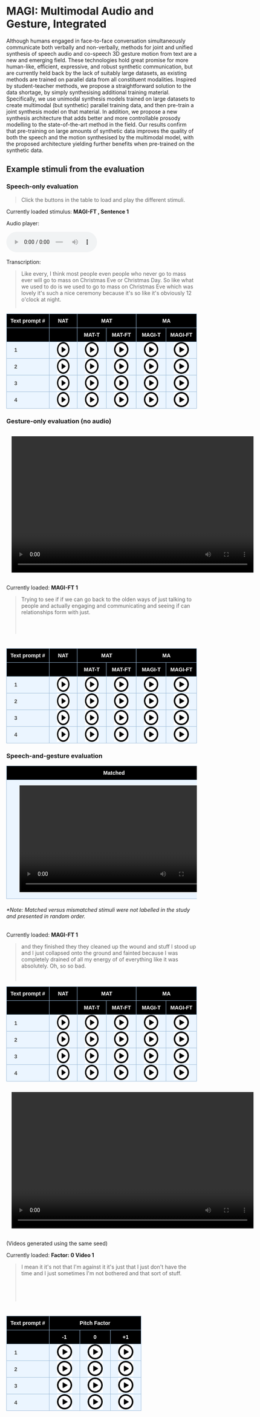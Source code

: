 # MAGI: Multimodal Audio and Gesture, Integrated

Although humans engaged in face-to-face conversation simultaneously communicate both verbally and non-verbally, methods for joint and unified synthesis of speech audio and co-speech 3D gesture motion from text are a new and emerging field. These technologies hold great promise for more human-like, efficient, expressive, and robust synthetic communication, but are currently held back by the lack of suitably large datasets, as existing methods are trained on parallel data from all constituent modalities. Inspired by student-teacher methods, we propose a straightforward solution to the data shortage, by simply synthesising additional training material. Specifically, we use unimodal synthesis models trained on large datasets to create multimodal (but synthetic) parallel training data, and then pre-train a joint synthesis model on that material. In addition, we propose a new synthesis architecture that adds better and more controllable prosody modelling to the state-of-the-art method in the field. Our results confirm that pre-training on large amounts of synthetic data improves the quality of both the speech and the motion synthesised by the multimodal model, with the proposed architecture yielding further benefits when pre-trained on the synthetic data.



<style type="text/css">
    .tg {
    border-collapse: collapse;
    border-color: #9ABAD9;
    border-spacing: 0;
  }

  .tg td {
    background-color: #EBF5FF;
    border-color: #9ABAD9;
    border-style: solid;
    border-width: 1px;
    color: #444;
    font-family: Arial, sans-serif;
    font-size: 14px;
    overflow: hidden;
    padding: 0px 20px;
    word-break: normal;
    font-weight: bold;
    vertical-align: middle;
    horizontal-align: center;
    white-space: nowrap;
  }

  .tg th {
    background-color: #000000;
    border-color: #9ABAD9;
    border-style: solid;
    border-width: 1px;
    color: #fff;
    font-family: Arial, sans-serif;
    font-size: 14px;
    font-weight: normal;
    overflow: hidden;
    padding: 0px 20px;
    word-break: normal;
    font-weight: bold;
    vertical-align: middle;
    horizontal-align: center;
    white-space: nowrap;
    padding: 10px;
    margin: auto;
  }

  .tg .tg-0pky {
    border-color: inherit;
    text-align: center;
    vertical-align: top,
  }

  .tg .tg-fymr {
    border-color: inherit;
    font-weight: bold;
    text-align: center;
    vertical-align: top
  }
  .slider {
  -webkit-appearance: none;
  width: 75%;
  height: 15px;
  border-radius: 5px;
  background: #d3d3d3;
  outline: none;
  opacity: 0.7;
  -webkit-transition: .2s;
  transition: opacity .2s;
}

.slider::-webkit-slider-thumb {
  -webkit-appearance: none;
  appearance: none;
  width: 25px;
  height: 25px;
  border-radius: 50%;
  background: #409cff;
  cursor: pointer;
}

.slider::-moz-range-thumb {
  width: 25px;
  height: 25px;
  border-radius: 50%;
  background: #409cff;
  cursor: pointer;
}

audio {
    width: 240px;
}

/* CSS */
.button-12 {
  display: flex;
  flex-direction: column;
  align-items: center;
  padding: 6px 14px;
  font-family: -apple-system, BlinkMacSystemFont, 'Roboto', sans-serif;
  border-radius: 6px;
  border: none;

  background: #6E6D70;
  box-shadow: 0px 0.5px 1px rgba(0, 0, 0, 0.1), inset 0px 0.5px 0.5px rgba(255, 255, 255, 0.5), 0px 0px 0px 0.5px rgba(0, 0, 0, 0.12);
  color: #DFDEDF;
  user-select: none;
  -webkit-user-select: none;
  touch-action: manipulation;
}

.button-12:focus {
  box-shadow: inset 0px 0.8px 0px -0.25px rgba(255, 255, 255, 0.2), 0px 0.5px 1px rgba(0, 0, 0, 0.1), 0px 0px 0px 3.5px rgba(58, 108, 217, 0.5);
  outline: 0;
}

video {
  margin: 1em;
}

</style>


<script>

  transcript_audio_only = {
    1: "Like every, I think most people even people who never go to mass ever will go to mass on Christmas Eve or Christmas Day. So like what we used to do is we used to go to mass on Christmas Eve which was lovely it's such a nice ceremony because it's so like it's obviously 12 o'clock at night.",
    2: "Eventually got to a point where I was like okay I need to stop doing this sort of stuff Like it just doesn't make any sense as to why because I was getting hurt like there was times where like, I was like tearing muscles and I never broke a bone which I'm pretty proud of.",
    3: "But I remember once my parents were just downstairs in the kitchen and this is when mobile phones just began coming out. So, like my oldest brother and my oldest sister had a mobile phone each I'm pretty sure.",
    4: "But and again so that doesn't help people like myself and my friend who actually want to strike up a conversation with a genuine person out in the open because we don't want to go online. We don't feel like we have to do that."
  }

  function play_audio(filename, audio_id,  condition_name, transcription){

      audio = document.getElementById(audio_id);
      audio_source = document.getElementById(audio_id + "-src");
      block_quote = document.getElementById(audio_id + "-transcript");
      stimulus_span = document.getElementById(audio_id + "-span");

      audio.pause();
      audio_source.src = filename;
      block_quote.innerHTML = transcription;
      stimulus_span.innerHTML = condition_name;
      audio.load();
      audio.play();
  }

</script>

## Example stimuli from the evaluation

### Speech-only evaluation

> Click the buttons in the table to load and play the different stimuli.

Currently loaded stimulus: <span id="audio-stimuli-from-listening-test-span" style="font-weight: bold;"> MAGI-FT , Sentence 1</span>

<p>Audio player: </p>
  <audio id="audio-stimuli-from-listening-test" controls>
    <source id="audio-stimuli-from-listening-test-src" src="stimuli/audio-only/MAGI-FT_1" type="audio/wav">
  </audio>

<p> Transcription: </p>
<blockquote style="height: 100px">
  <p id="audio-stimuli-from-listening-test-transcript">
    Like every, I think most people even people who never go to mass ever will go to mass on Christmas Eve or Christmas Day. So like what we used to do is we used to go to mass on Christmas Eve which was lovely it's such a nice ceremony because it's so like it's obviously 12 o'clock at night.
  </p>
</blockquote>

<table class="tg">
  <thead>
    <tr>
      <th class="tg-0pky">Text prompt #</th>
      <th class="tg-0pky">NAT</th>
      <th class="tg-0pky" colspan="2">MAT</th>
      <th class="tg-0pky" colspan="2">MA</th>
    </tr>
    <tr>
      <th class="tg-0pky"></th>
      <th class="tg-0pky"></th>
      <th class="tg-0pky">MAT-T</th>
      <th class="tg-0pky">MAT-FT</th>
      <th class="tg-0pky">MAGI-T</th>
      <th class="tg-0pky">MAGI-FT</th>
    </tr>
  </thead>
  <tbody>
    <tr>
        <td>1</td>
        <td>
          <img src="images/play_button_black.png" height=40 style="cursor: pointer;" onclick="play_audio('stimuli/audio-only/NAT_1.wav', 'audio-stimuli-from-listening-test', 'NAT , Sentence 1', transcript_audio_only[1])"/>
        </td>
        <td>
          <img src="images/play_button_black.png" height=40 style="cursor: pointer;" onclick="play_audio('stimuli/audio-only/MAT-T_1.wav', 'audio-stimuli-from-listening-test', 'MAT-T , Sentence 1', transcript_audio_only[1])"/>
        </td>
        <td>
          <img src="images/play_button_black.png" height=40 style="cursor: pointer;" onclick="play_audio('stimuli/audio-only/MAT-FT_1.wav', 'audio-stimuli-from-listening-test', 'MAT-FT , Sentence 1', transcript_audio_only[1])"/>
        </td>
        <td>
          <img src="images/play_button_black.png" height=40 style="cursor: pointer;" onclick="play_audio('stimuli/audio-only/MAGI-T_1.wav', 'audio-stimuli-from-listening-test', 'MAGI-T , Sentence 1', transcript_audio_only[1])"/>
        </td>
        <td>
          <img src="images/play_button_black.png" height=40 style="cursor: pointer;" onclick="play_audio('stimuli/audio-only/MAGI-FT_1.wav', 'audio-stimuli-from-listening-test', 'MAGI-FT , Sentence 1', transcript_audio_only[1])"/>
        </td>
    </tr>
    <tr>
        <td>2</td>
        <td>
          <img src="images/play_button_black.png" height=40 style="cursor: pointer;" onclick="play_audio('stimuli/audio-only/NAT_2.wav', 'audio-stimuli-from-listening-test', 'NAT , Sentence 2', transcript_audio_only[2])"/>
        </td>
        <td>
          <img src="images/play_button_black.png" height=40 style="cursor: pointer;" onclick="play_audio('stimuli/audio-only/MAT-T_2.wav', 'audio-stimuli-from-listening-test', 'MAT-T , Sentence 2', transcript_audio_only[2])"/>
        </td>
        <td>
          <img src="images/play_button_black.png" height=40 style="cursor: pointer;" onclick="play_audio('stimuli/audio-only/MAT-FT_2.wav', 'audio-stimuli-from-listening-test', 'MAT-FT , Sentence 2', transcript_audio_only[2])"/>
        </td>
        <td>
          <img src="images/play_button_black.png" height=40 style="cursor: pointer;" onclick="play_audio('stimuli/audio-only/MAGI-T_2.wav', 'audio-stimuli-from-listening-test', 'MAGI-T , Sentence 2', transcript_audio_only[2])"/>
        </td>
        <td>
          <img src="images/play_button_black.png" height=40 style="cursor: pointer;" onclick="play_audio('stimuli/audio-only/MAGI-FT_2.wav', 'audio-stimuli-from-listening-test', 'MAGI-FT , Sentence 2', transcript_audio_only[2])"/>
        </td>
    </tr>
    <tr>
        <td>3</td>
        <td>
          <img src="images/play_button_black.png" height=40 style="cursor: pointer;" onclick="play_audio('stimuli/audio-only/NAT_3.wav', 'audio-stimuli-from-listening-test', 'NAT , Sentence 3', transcript_audio_only[3])"/>
        </td>
        <td>
          <img src="images/play_button_black.png" height=40 style="cursor: pointer;" onclick="play_audio('stimuli/audio-only/MAT-T_3.wav', 'audio-stimuli-from-listening-test', 'MAT-T , Sentence 3', transcript_audio_only[3])"/>
        </td>
        <td>
          <img src="images/play_button_black.png" height=40 style="cursor: pointer;" onclick="play_audio('stimuli/audio-only/MAT-FT_3.wav', 'audio-stimuli-from-listening-test', 'MAT-FT , Sentence 3', transcript_audio_only[3])"/>
        </td>
        <td>
          <img src="images/play_button_black.png" height=40 style="cursor: pointer;" onclick="play_audio('stimuli/audio-only/MAGI-T_3.wav', 'audio-stimuli-from-listening-test', 'MAGI-T , Sentence 3', transcript_audio_only[3])"/>
        </td>
        <td>
          <img src="images/play_button_black.png" height=40 style="cursor: pointer;" onclick="play_audio('stimuli/audio-only/MAGI-FT_3.wav', 'audio-stimuli-from-listening-test', 'MAGI-FT , Sentence 3', transcript_audio_only[3])"/>
        </td>
    </tr>
    <tr>
        <td>4</td>
        <td>
          <img src="images/play_button_black.png" height=40 style="cursor: pointer;" onclick="play_audio('stimuli/audio-only/NAT_4.wav', 'audio-stimuli-from-listening-test', 'NAT , Sentence 4', transcript_audio_only[4])"/>
        </td>
        <td>
          <img src="images/play_button_black.png" height=40 style="cursor: pointer;" onclick="play_audio('stimuli/audio-only/MAT-T_4.wav', 'audio-stimuli-from-listening-test', 'MAT-T , Sentence 4', transcript_audio_only[4])"/>
        </td>
        <td>
          <img src="images/play_button_black.png" height=40 style="cursor: pointer;" onclick="play_audio('stimuli/audio-only/MAT-FT_4.wav', 'audio-stimuli-from-listening-test', 'MAT-FT , Sentence 4', transcript_audio_only[4])"/>
        </td>
        <td>
          <img src="images/play_button_black.png" height=40 style="cursor: pointer;" onclick="play_audio('stimuli/audio-only/MAGI-T_4.wav', 'audio-stimuli-from-listening-test', 'MAGI-T , Sentence 4', transcript_audio_only[4])"/>
        </td>
        <td>
          <img src="images/play_button_black.png" height=40 style="cursor: pointer;" onclick="play_audio('stimuli/audio-only/MAGI-FT_4.wav', 'audio-stimuli-from-listening-test', 'MAGI-FT , Sentence 4', transcript_audio_only[4])"/>
        </td>
    </tr>
  </tbody>
</table>

### Gesture-only evaluation (no audio)

<video id="gesture-only-video" class="video-js" controls width="640" height="360">
    <source id="gesture-only-video-source" src="stimuli/gesture-only/MAGI-FT_1.mp4" type='video/mp4' />
</video>

Currently loaded: <span id="playing-gesture-only" style="font-weight: bold;" > MAGI-FT 1</span>

<blockquote style="height: 100px">
  <p id="gesture-only-transcription">
      Trying to see if if we can go back to the olden ways of just talking to people and actually engaging and communicating and seeing if can relationships form with just.
  </p>
</blockquote>

<p style="height: 10px">
    <span style="color: #ee4444; font-weight: bold" id="sm-50-trigger"> </span> 
</p>

<script>

 transcript_video_only = {
    "1": "Trying to see if if we can go back to the olden ways of just talking to people and actually engaging and communicating and seeing if can relationships form with just.",
    "2": "But then it was annoying because I paid because you have to pay the hospital fee of like a hundred quid for, for being seen and all the tests and stuff done and then a receipt was sent to my house.",
    "3": "Like every, I think most people even people who never go to mass ever will go to mass on Christmas Eve or Christmas Day. So like what we used to do is we used to go to mass on Christmas Eve which was lovely it's such a nice ceremony because it's so like it's obviously 12 o'clock at night.",
    "4": "When I was in primary school I used to have this ruler and I used to put it between desks and I used to push the tables together so the ruler would be between the two tables."
 }
 

  gesture_only_video = document.getElementById('gesture-only-video')
  gesture_only_video_source = document.getElementById('gesture-only-video-source')
  gesture_only_span_text =  document.getElementById('playing-gesture-only')
  gesture_only_transcript = document.getElementById('gesture-only-transcription')

  trigger_span = document.getElementById('sm-50-trigger')

  function play_video(filename, text){
      id = text[text.length - 1];

      gesture_only_video.pause();
      gesture_only_video_source.src = filename;
      gesture_only_span_text.innerHTML = text;
      gesture_only_transcript.innerHTML = transcript_video_only[id];
      gesture_only_video.load();
      gesture_only_video.play();

  }
</script>

<table class="tg">
  <thead>
    <tr>
      <th class="tg-0pky">Text prompt #</th>
      <th class="tg-0pky">NAT</th>
      <th class="tg-0pky" colspan="2">MAT</th>
      <th class="tg-0pky" colspan="2">MA</th>
    </tr>
    <tr>
      <th class="tg-0pky"></th>
      <th class="tg-0pky"></th>
      <th class="tg-0pky">MAT-T</th>
      <th class="tg-0pky">MAT-FT</th>
      <th class="tg-0pky">MAGI-T</th>
      <th class="tg-0pky">MAGI-FT</th>
    </tr>
  </thead>
  <tbody>
    <tr>
      <td>1</td>
            <td>
          <img src="images/play_button_black.png" height=40 style="cursor: pointer;" onclick="play_video('stimuli/gesture-only/NAT_1.mp4', 'NAT 1')"/>
      </td>
      <td>
          <img src="images/play_button_black.png" height=40 style="cursor: pointer;" onclick="play_video('stimuli/gesture-only/MAT-T_1.mp4', 'MAT-T 1')"/>
      </td>
      <td>
          <img src="images/play_button_black.png" height=40 style="cursor: pointer;" onclick="play_video('stimuli/gesture-only/MAT-FT_1.mp4', 'MAT-FT 1')"/>
      </td>
      <td>
          <img src="images/play_button_black.png" height=40 style="cursor: pointer;" onclick="play_video('stimuli/gesture-only/MAGI-T_1.mp4', 'MAGI-T 1')"/>
      </td>
      <td>
          <img src="images/play_button_black.png" height=40 style="cursor: pointer;" onclick="play_video('stimuli/gesture-only/MAGI-FT_1.mp4', 'MAGI-FT 1')"/>
    </td>
    </tr>
        <tr>
      <td>2</td>
            <td>
          <img src="images/play_button_black.png" height=40 style="cursor: pointer;" onclick="play_video('stimuli/gesture-only/NAT_2.mp4', 'NAT 2')"/>
      </td>
      <td>
          <img src="images/play_button_black.png" height=40 style="cursor: pointer;" onclick="play_video('stimuli/gesture-only/MAT-T_2.mp4', 'MAT-T 2')"/>
      </td>
      <td>
          <img src="images/play_button_black.png" height=40 style="cursor: pointer;" onclick="play_video('stimuli/gesture-only/MAT-FT_2.mp4', 'MAT-FT 2')"/>
      </td>
      <td>
          <img src="images/play_button_black.png" height=40 style="cursor: pointer;" onclick="play_video('stimuli/gesture-only/MAGI-T_2.mp4', 'MAGI-T 2')"/>
      </td>
      <td>
          <img src="images/play_button_black.png" height=40 style="cursor: pointer;" onclick="play_video('stimuli/gesture-only/MAGI-FT_2.mp4', 'MAGI-FT 2')"/>
      </td>
    </tr>
    <tr>
      <td>3</td>
            <td>
          <img src="images/play_button_black.png" height=40 style="cursor: pointer;" onclick="play_video('stimuli/gesture-only/NAT_3.mp4', 'NAT 3')"/>
      </td>
      <td>
          <img src="images/play_button_black.png" height=40 style="cursor: pointer;" onclick="play_video('stimuli/gesture-only/MAT-T_3.mp4', 'MAT-T 3')"/>
      </td>
      <td>
          <img src="images/play_button_black.png" height=40 style="cursor: pointer;" onclick="play_video('stimuli/gesture-only/MAT-FT_3.mp4', 'MAT-FT 3')"/>
      </td>
      <td>
          <img src="images/play_button_black.png" height=40 style="cursor: pointer;" onclick="play_video('stimuli/gesture-only/MAGI-T_3.mp4', 'MAGI-T 3')"/>
      </td>
      <td>
          <img src="images/play_button_black.png" height=40 style="cursor: pointer;" onclick="play_video('stimuli/gesture-only/MAGI-FT_3.mp4', 'MAGI-FT 3')"/>
      </td>
    </tr>
    <tr>
      <td>4</td>
            <td>
          <img src="images/play_button_black.png" height=40 style="cursor: pointer;" onclick="play_video('stimuli/gesture-only/NAT_4.mp4', 'NAT 4')"/>
      </td>
      <td>
          <img src="images/play_button_black.png" height=40 style="cursor: pointer;" onclick="play_video('stimuli/gesture-only/MAT-T_4.mp4', 'MAT-T 4')"/>
      </td>
      <td>
          <img src="images/play_button_black.png" height=40 style="cursor: pointer;" onclick="play_video('stimuli/gesture-only/MAT-FT_4.mp4', 'MAT-FT 4')"/>
      </td>
      <td>
          <img src="images/play_button_black.png" height=40 style="cursor: pointer;" onclick="play_video('stimuli/gesture-only/MAGI-T_4.mp4', 'MAGI-T 4')"/>
      </td>
      <td>
          <img src="images/play_button_black.png" height=40 style="cursor: pointer;" onclick="play_video('stimuli/gesture-only/MAGI-FT_4.mp4', 'MAGI-FT 4')"/>
      </td>
    </tr>
  </tbody>
</table>

### Speech-and-gesture evaluation

<table class="tg">
<thead>
  <tr>
    <th class="tg-0pky">Matched</th>
    <th class="tg-0pky">Mismatched</th>
  </tr>
</thead>
<tbody>
  <tr>
      <td> 
          <video id="speech-and-gesture-video-matched" class="video-js" controls width="500" height="282">
              <source id="speech-and-gesture-video-matched-source" src="stimuli/speech-and-gesture/MAGI-FT_1_matched.mp4" type='video/mp4' />
          </video>
      </td>
      <td>
        <video id="speech-and-gesture-video-mismatched" class="video-js" controls width="500" height="282">
              <source id="speech-and-gesture-video-mismatched-source" src="stimuli/speech-and-gesture/MAGI-FT_1_mismatched.mp4" type='video/mp4' />
          </video>
      </td>
  </tr>
</tbody>
</table>
<h6> *Note: Matched versus mismatched stimuli were not labelled in the study and presented in random order. </h6>

Currently loaded: <span id="playing-speech-and-gesture-span" style="font-weight: bold;" > MAGI-FT 1</span>

<blockquote style="height: 100px">
  <p id="speech-and-gesture-transcription">
    and they finished they they cleaned up the wound and stuff I stood up and I just collapsed onto the ground and fainted because I was completely drained of all my energy of of everything like it was absolutely. Oh, so so bad.
  </p>
</blockquote>

<script>

  speech_and_gesture_video_matched = document.getElementById('speech-and-gesture-video-matched')
  speech_and_gesture_video_matched_source = document.getElementById('speech-and-gesture-video-matched-source')

  speech_ang_gesture_video_mismatched = document.getElementById('speech-and-gesture-video-mismatched')
  speech_and_gesture_video_mismatched_source = document.getElementById('speech-and-gesture-video-mismatched-source')

  speech_and_gesture_span_text =  document.getElementById('playing-speech-and-gesture-span')
  speech_and_gesture_transcript = document.getElementById('speech-and-gesture-transcription')


  transcript_speech_and_gesture = {
    '1' : "and they finished they they cleaned up the wound and stuff I stood up and I just collapsed onto the ground and fainted because I was completely drained of all my energy of of everything like it was absolutely. Oh, so so bad.",
    '2' : "When you think about it, that you do as a child, it's just absolutely ridiculous that makes no sense. But you can always justify it back then because it just seemed like the fun right thing to do.",
    '3' : "You walk around Dublin city centre and even if you try and strike up a conversation with somebody it's impossible because everyone has their headphones in. And again, I would listen to podcasts sometimes with my headphones in walking around the streets.",
    '4' : "Just so this whole social networking stuff just really really annoys me and cause it just warps people's minds and people are so Fixated on their phones and that sort of stuff that I just hate that so much."
  }


  function play_speech_and_gesture_eval(matched_filename, mismatched_filename, text){
      id = text[text.length - 1];

      speech_and_gesture_video_matched.pause();
      speech_ang_gesture_video_mismatched.pause();

      speech_and_gesture_video_matched_source.src = matched_filename;
      speech_and_gesture_video_mismatched_source.src = mismatched_filename;

      speech_and_gesture_span_text.innerHTML = text;
      speech_and_gesture_transcript.innerHTML = transcript_speech_and_gesture[id];

      speech_and_gesture_video_matched.load();
      speech_ang_gesture_video_mismatched.load();
  }
</script>

<table class="tg">
<thead>
    <tr>
      <th class="tg-0pky">Text prompt #</th>
      <th class="tg-0pky">NAT</th>
      <th class="tg-0pky" colspan="2">MAT</th>
      <th class="tg-0pky" colspan="2">MA</th>
    </tr>
    <tr>
      <th class="tg-0pky"></th>
      <th class="tg-0pky"></th>
      <th class="tg-0pky">MAT-T</th>
      <th class="tg-0pky">MAT-FT</th>
      <th class="tg-0pky">MAGI-T</th>
      <th class="tg-0pky">MAGI-FT</th>
    </tr>
  </thead>
<tbody>
  <tr>
    <td>1</td>
    <td>
      <img src="images/play_button_black.png" height=40 onclick="play_speech_and_gesture_eval('stimuli/speech-and-gesture/GT_1_matched.mp4', 'stimuli/speech-and-gesture/GT_1_mismatched.mp4' ,'NAT 1')" />
    </td>
    <td>
      <img src="images/play_button_black.png" height=40 onclick="play_speech_and_gesture_eval('stimuli/speech-and-gesture/MAT-T_1_matched.mp4', 'stimuli/speech-and-gesture/MAT-T_1_mismatched.mp4' ,'MAT-T 1')" />
    </td>
    <td>
      <img src="images/play_button_black.png" height=40 onclick="play_speech_and_gesture_eval('stimuli/speech-and-gesture/MAT-FT_1_matched.mp4', 'stimuli/speech-and-gesture/MAT-FT_1_mismatched.mp4' ,'MAT-T 1')" />
    </td>
    <td>
      <img src="images/play_button_black.png" height=40 onclick="play_speech_and_gesture_eval('stimuli/speech-and-gesture/MAGI-T_1_matched.mp4', 'stimuli/speech-and-gesture/MAGI-T_1_mismatched.mp4' ,'MAGI-T 1')" />
    </td>
    <td>
      <img src="images/play_button_black.png" height=40 onclick="play_speech_and_gesture_eval('stimuli/speech-and-gesture/MAGI-FT_1_matched.mp4', 'stimuli/speech-and-gesture/MAGI-FT_1_mismatched.mp4' ,'MAGI-FT 1')" />
    </td>
  </tr>
  <tr>
    <td>2</td>
    <td>
      <img src="images/play_button_black.png" height=40 onclick="play_speech_and_gesture_eval('stimuli/speech-and-gesture/GT_2_matched.mp4', 'stimuli/speech-and-gesture/GT_2_mismatched.mp4' ,'NAT 2')" />
    </td>
    <td>
      <img src="images/play_button_black.png" height=40 onclick="play_speech_and_gesture_eval('stimuli/speech-and-gesture/MAT-T_2_matched.mp4', 'stimuli/speech-and-gesture/MAT-T_2_mismatched.mp4' ,'MAT-T 2')" />
    </td>
    <td>
      <img src="images/play_button_black.png" height=40 onclick="play_speech_and_gesture_eval('stimuli/speech-and-gesture/MAT-FT_2_matched.mp4', 'stimuli/speech-and-gesture/MAT-FT_2_mismatched.mp4' ,'MAT-T 2')" />
    </td>
    <td>
      <img src="images/play_button_black.png" height=40 onclick="play_speech_and_gesture_eval('stimuli/speech-and-gesture/MAGI-T_2_matched.mp4', 'stimuli/speech-and-gesture/MAGI-T_2_mismatched.mp4' ,'MAGI-T 2')" />
    </td>
    <td>
      <img src="images/play_button_black.png" height=40 onclick="play_speech_and_gesture_eval('stimuli/speech-and-gesture/MAGI-FT_2_matched.mp4', 'stimuli/speech-and-gesture/MAGI-FT_2_mismatched.mp4' ,'MAGI-FT 2')" />
    </td>
  </tr>
  <tr>
    <td>3</td>
    <td>
      <img src="images/play_button_black.png" height=40 onclick="play_speech_and_gesture_eval('stimuli/speech-and-gesture/GT_3_matched.mp4', 'stimuli/speech-and-gesture/GT_3_mismatched.mp4' ,'NAT 3')" />
    </td>
    <td>
      <img src="images/play_button_black.png" height=40 onclick="play_speech_and_gesture_eval('stimuli/speech-and-gesture/MAT-T_3_matched.mp4', 'stimuli/speech-and-gesture/MAT-T_3_mismatched.mp4' ,'MAT-T 3')" />
    </td>
    <td>
      <img src="images/play_button_black.png" height=40 onclick="play_speech_and_gesture_eval('stimuli/speech-and-gesture/MAT-FT_3_matched.mp4', 'stimuli/speech-and-gesture/MAT-FT_3_mismatched.mp4' ,'MAT-T 3')" />
    </td>
    <td>
      <img src="images/play_button_black.png" height=40 onclick="play_speech_and_gesture_eval('stimuli/speech-and-gesture/MAGI-T_3_matched.mp4', 'stimuli/speech-and-gesture/MAGI-T_3_mismatched.mp4' ,'MAGI-T 3')" />
    </td>
    <td>
      <img src="images/play_button_black.png" height=40 onclick="play_speech_and_gesture_eval('stimuli/speech-and-gesture/MAGI-FT_3_matched.mp4', 'stimuli/speech-and-gesture/MAGI-FT_3_mismatched.mp4' ,'MAGI-FT 3')" />
    </td>
  </tr>
  <tr>
    <td>4</td>
    <td>
      <img src="images/play_button_black.png" height=40 onclick="play_speech_and_gesture_eval('stimuli/speech-and-gesture/GT_4_matched.mp4', 'stimuli/speech-and-gesture/GT_4_mismatched.mp4' ,'NAT 4')" />
    </td>
    <td>
      <img src="images/play_button_black.png" height=40 onclick="play_speech_and_gesture_eval('stimuli/speech-and-gesture/MAT-T_4_matched.mp4', 'stimuli/speech-and-gesture/MAT-T_4_mismatched.mp4' ,'MAT-T 4')" />
    </td>
    <td>
      <img src="images/play_button_black.png" height=40 onclick="play_speech_and_gesture_eval('stimuli/speech-and-gesture/MAT-FT_4_matched.mp4', 'stimuli/speech-and-gesture/MAT-FT_4_mismatched.mp4' ,'MAT-T 4')" />
    </td>
    <td>
      <img src="images/play_button_black.png" height=40 onclick="play_speech_and_gesture_eval('stimuli/speech-and-gesture/MAGI-T_4_matched.mp4', 'stimuli/speech-and-gesture/MAGI-T_4_mismatched.mp4' ,'MAGI-T 4')" />
    </td>
    <td>
      <img src="images/play_button_black.png" height=40 onclick="play_speech_and_gesture_eval('stimuli/speech-and-gesture/MAGI-FT_4_matched.mp4', 'stimuli/speech-and-gesture/MAGI-FT_4_mismatched.mp4' ,'MAGI-FT 4')" />
    </td>
  </tr>
</tbody>
</table>



<video id="pitch-only-video" class="video-js" controls width="640" height="360">
    <source id="pitch-only-video-source" src="stimuli/pitch/zero_1.mp4" type='video/mp4' />
</video>

(Videos generated using the same seed)

Currently loaded: <span id="playing-pitch-only" style="font-weight: bold;" > Factor: 0 Video 1</span>

<blockquote style="height: 100px">
  <p id="gesture-only-transcription">
      I mean it it's not that I'm against it it's just that I just don't have the time and I just sometimes I'm not bothered and that sort of stuff.
  </p>
</blockquote>

<p style="height: 10px">
    <span style="color: #ee4444; font-weight: bold" id="sm-50-trigger"> </span> 
</p>

<script>

 transcript_pitch = {
    "1": "I mean it it's not that I'm against it it's just that I just don't have the time and I just sometimes I'm not bothered and that sort of stuff.",
    "2": "Like every, I think most people even people who never go to mass ever will go to mass on Christmas Eve or Christmas Day. So like what we used to do is we used to go to mass on Christmas Eve which was lovely it's such a nice ceremony because it's so like it's obviously 12 o'clock at night.",
    "3": "But I remember once my parents were just downstairs in the kitchen and this is when mobile phones just began coming out. So, like my oldest brother and my oldest sister had a mobile phone each I'm pretty sure.",
    "4": "Growing up and even today I used to get in a lot of trouble. I used to mess quite a bit when I was younger because again I was like the class Clown and I like to impress people through messing, such."
 }
 

  pitch_only_video = document.getElementById('pitch-only-video')
  pitch_only_video_source = document.getElementById('pitch-only-video-source')
  pitch_only_span_text =  document.getElementById('playing-pitch-only')
  pitch_only_transcript = document.getElementById('pitch-only-transcription')

  trigger_span = document.getElementById('sm-50-trigger')

  function play_pitch_video(filename, text){
      id = text[text.length - 1];

      pitch_only_video.pause();
      pitch_only_video_source.src = filename;
      pitch_only_span_text.innerHTML = text;
      pitch_only_transcript.innerHTML = transcript_pitch[id];
      pitch_only_video.load();
      pitch_only_video.play();

  }
</script>

<table class="tg">
  <thead>
    <tr>
      <th class="tg-0pky">Text prompt #</th>
      <th class="tg-0pky" colspan="3">Pitch Factor</th>
    </tr>
    <tr>
      <th class="tg-0pky"></th>
      <th class="tg-0pky">-1</th>
      <th class="tg-0pky">0</th>
      <th class="tg-0pky">+1</th>
    </tr>
  </thead>
  <tbody>
    <tr>
      <td>1</td>
            <td>
          <img src="images/play_button_black.png" height=40 style="cursor: pointer;" onclick="play_pitch_video('stimuli/pitch/minus_1.mp4', 'Factor: -1 Video 1')"/>
      </td>
      <td>
          <img src="images/play_button_black.png" height=40 style="cursor: pointer;" onclick="play_pitch_video('stimuli/pitch/zero_1.mp4', 'Factor: 0 Video 1')"/>
      </td>
      <td>
          <img src="images/play_button_black.png" height=40 style="cursor: pointer;" onclick="play_pitch_video('stimuli/pitch/one_1.mp4', 'Factor: 1 Video 1')"/>
      </td>
    </tr>
    <tr>
      <td>2</td>
            <td>
          <img src="images/play_button_black.png" height=40 style="cursor: pointer;" onclick="play_pitch_video('stimuli/pitch/minus_2.mp4', 'Factor: -1 Video 2')"/>
      </td>
      <td>
          <img src="images/play_button_black.png" height=40 style="cursor: pointer;" onclick="play_pitch_video('stimuli/pitch/zero_2.mp4', 'Factor: 0 Video 2')"/>
      </td>
      <td>
          <img src="images/play_button_black.png" height=40 style="cursor: pointer;" onclick="play_pitch_video('stimuli/pitch/one_2.mp4', 'Factor: 1 Video 2')"/>
      </td>
    </tr>
    <tr>
      <td>3</td>
            <td>
          <img src="images/play_button_black.png" height=40 style="cursor: pointer;" onclick="play_pitch_video('stimuli/pitch/minus_3.mp4', 'Factor: -1 Video 3')"/>
      </td>
      <td>
          <img src="images/play_button_black.png" height=40 style="cursor: pointer;" onclick="play_pitch_video('stimuli/pitch/zero_3.mp4', 'Factor: 0 Video 3')"/>
      </td>
      <td>
          <img src="images/play_button_black.png" height=40 style="cursor: pointer;" onclick="play_pitch_video('stimuli/pitch/one_3.mp4', 'Factor: 1 Video 3')"/>
      </td>
    </tr>
    <tr>
      <td>4</td>
            <td>
          <img src="images/play_button_black.png" height=40 style="cursor: pointer;" onclick="play_pitch_video('stimuli/pitch/minus_4.mp4', 'Factor: -1 Video 4')"/>
      </td>
      <td>
          <img src="images/play_button_black.png" height=40 style="cursor: pointer;" onclick="play_pitch_video('stimuli/pitch/zero_4.mp4', 'Factor: 0 Video 4')"/>
      </td>
      <td>
          <img src="images/play_button_black.png" height=40 style="cursor: pointer;" onclick="play_pitch_video('stimuli/pitch/one_4.mp4', 'Factor: 1 Video 4')"/>
      </td>
    </tr>
  </tbody>
</table>
